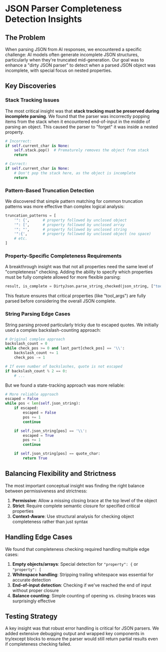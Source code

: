 # JSON Parser Completeness Detection Insights

## The Problem

When parsing JSON from AI responses, we encountered a specific challenge: AI models often generate incomplete JSON structures, particularly when they're truncated mid-generation. Our goal was to enhance a "dirty JSON parser" to detect when a parsed JSON object was incomplete, with special focus on nested properties.

## Key Discoveries

### Stack Tracking Issues

The most critical insight was that **stack tracking must be preserved during incomplete parsing**. We found that the parser was incorrectly popping items from the stack when it encountered end-of-input in the middle of parsing an object. This caused the parser to "forget" it was inside a nested property.

```python
# Incorrect:
if self.current_char is None:
    self.stack.pop()  # Prematurely removes the object from stack
    return

# Correct:
if self.current_char is None:
    # Don't pop the stack here, as the object is incomplete
    return
```

### Pattern-Based Truncation Detection

We discovered that simple pattern matching for common truncation patterns was more effective than complex logical analysis:

```python
truncation_patterns = [
    '": {',      # property followed by unclosed object
    '": [',      # property followed by unclosed array
    '": "',      # property followed by unclosed string
    '":{',       # property followed by unclosed object (no space)
    # etc.
]
```

### Property-Specific Completeness Requirements

A breakthrough insight was that not all properties need the same level of "completeness" checking. Adding the ability to specify which properties must be fully complete allowed for more flexible parsing:

```python
result, is_complete = DirtyJson.parse_string_checked(json_string, ["tool_args"])
```

This feature ensures that critical properties (like "tool_args") are fully parsed before considering the overall JSON complete.

### String Parsing Edge Cases

String parsing proved particularly tricky due to escaped quotes. We initially used a complex backslash-counting approach:

```python
# Original complex approach
backslash_count = 0
while check_pos >= 0 and last_part[check_pos] == '\\':
    backslash_count += 1
    check_pos -= 1

# If even number of backslashes, quote is not escaped
if backslash_count % 2 == 0:
    # ...
```

But we found a state-tracking approach was more reliable:

```python
# More reliable approach
escaped = False
while pos < len(self.json_string):
    if escaped:
        escaped = False
        pos += 1
        continue

    if self.json_string[pos] == '\\':
        escaped = True
        pos += 1
        continue

    if self.json_string[pos] == quote_char:
        return True
```

## Balancing Flexibility and Strictness

The most important conceptual insight was finding the right balance between permissiveness and strictness:

1. **Permissive**: Allow a missing closing brace at the top level of the object
2. **Strict**: Require complete semantic closure for specified critical properties
3. **Context-Aware**: Use structural analysis for checking object completeness rather than just syntax

## Handling Edge Cases

We found that completeness checking required handling multiple edge cases:

1. **Empty objects/arrays**: Special detection for `"property": {` or `"property": [`
2. **Whitespace handling**: Stripping trailing whitespace was essential for accurate detection
3. **End-of-input detection**: Checking if we've reached the end of input without proper closure
4. **Balance counting**: Simple counting of opening vs. closing braces was surprisingly effective

## Testing Strategy

A key insight was that robust error handling is critical for JSON parsers. We added extensive debugging output and wrapped key components in try/except blocks to ensure the parser would still return partial results even if completeness checking failed.
